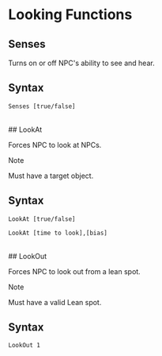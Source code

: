 # Looking Functions

## Senses
<p>Turns on or off NPC's ability to see and hear.</p>
<h2>Syntax</h2>
<p><code class="language-js">Senses [true/false]</code></p>

<br>
## LookAt
<p>Forces NPC to look at NPCs.</p>

<div class="admonition note">
<p class="admonition-title">Note</p>
<p>Must have a target object.</p>
</div>

<h2>Syntax</h2>
<p><code class="language-js">LookAt [true/false]</code></p>
<p><code class="language-js">LookAt [time to look],[bias]</code></p>

<br>
## LookOut

<p>Forces NPC to look out from a lean spot.</p>

<div class="admonition note">
<p class="admonition-title">Note</p>
<p>Must have a valid Lean spot.</p>
</div>

<h2>Syntax</h2>
<p><code class="language-js">LookOut 1</code>